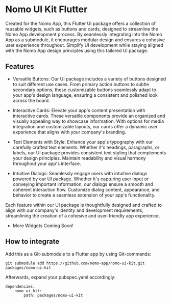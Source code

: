 # Nomo UI Kit Flutter

Created for the Nomo App, this Flutter UI package offers a collection of reusable widgets,
such as buttons and cards, designed to streamline the Nomo App development process.
By seamlessly integrating into the Nomo App as a submodule, it
encourages modular design and ensures a cohesive user experience throughout.
Simplify UI development while staying aligned with the Nomo App design principles using this tailored UI package.

## Features

- Versatile Buttons: Our UI package includes a variety of buttons designed to suit different use cases. From primary action buttons to subtle secondary options, these customizable buttons seamlessly adapt to your app's design language, ensuring a consistent and polished look across the board.

- Interactive Cards: Elevate your app's content presentation with interactive cards. These versatile components provide an organized and visually appealing way to showcase information. With options for media integration and customizable layouts, our cards offer a dynamic user experience that aligns with your company's branding.

- Text Elements with Style: Enhance your app's typography with our carefully crafted text elements. Whether it's headings, paragraphs, or labels, our UI package provides consistent text styling that complements your design principles. Maintain readability and visual harmony throughout your app's interface.

- Intuitive Dialogs: Seamlessly engage users with intuitive dialogs powered by our UI package. Whether it's capturing user input or conveying important information, our dialogs ensure a smooth and coherent interaction flow. Customize dialog content, appearance, and behavior to create a seamless extension of your app's functionality.

Each feature within our UI package is thoughtfully designed and crafted to align with our company's identity and development requirements, streamlining the creation of a cohesive and user-friendly app experience.

- More Widgets Coming Soon!

## How to integrate

Add this as a Git-submodule to a Flutter app by using Git-commands:

````
git submodule add https://github.com/nomo-app/nomo-ui-kit.git packages/nomo-ui-kit
````

Afterwards, expand your pubspec.yaml accordingly:

```
dependencies:
    nomo_ui_kit:
        path: packages/nomo-ui-kit
```
